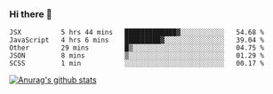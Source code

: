 ### Hi there 👋



<!--
**webB1an/webB1an** is a ✨ _special_ ✨ repository because its `README.md` (this file) appears on your GitHub profile.

Here are some ideas to get you started:

- 🔭 I’m currently working on ...
- 🌱 I’m currently learning ...
- 👯 I’m looking to collaborate on ...
- 🤔 I’m looking for help with ...
- 💬 Ask me about ...
- 📫 How to reach me: ...
- 😄 Pronouns: ...
- ⚡ Fun fact: ...
-->

<!--START_SECTION:waka-->
```text
JSX          5 hrs 44 mins   █████████████▓░░░░░░░░░░░   54.68 % 
JavaScript   4 hrs 6 mins    █████████▓░░░░░░░░░░░░░░░   39.04 % 
Other        29 mins         █▒░░░░░░░░░░░░░░░░░░░░░░░   04.75 % 
JSON         8 mins          ▒░░░░░░░░░░░░░░░░░░░░░░░░   01.29 % 
SCSS         1 min           ░░░░░░░░░░░░░░░░░░░░░░░░░   00.17 % 
```
<!--END_SECTION:waka-->


[![Anurag's github stats](https://github-readme-stats.vercel.app/api?username=webB1an&show_icons=true&theme=radical)](https://github.com/anuraghazra/github-readme-stats)

